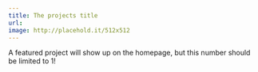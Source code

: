 ```yaml
---
title: The projects title
url:
image: http://placehold.it/512x512
---
```


A featured project will show up on the homepage, but this number should be limited to 1!